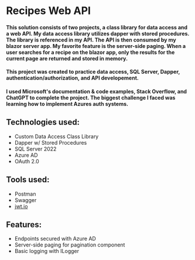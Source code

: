 # Recipes Web API

#### This solution consists of two projects, a class library for data access and a web API. My data access library utilizes dapper with stored procedures. The library is referenced in my API. The API is then consumed by my blazor server app. My favorite feature is the server-side paging. When a user searches for a recipe on the blazor app, only the results for the current page are returned and stored in memory. 

#### This project was created to practice data access, SQL Server, Dapper, authentication/authorization, and API developement.

#### I used Microsoft's documentation & code examples, Stack Overflow, and ChatGPT to complete the project. The biggest challenge I faced was learning how to implement Azures auth systems.

## Technologies used: 
* Custom Data Access Class Library
* Dapper w/ Stored Procedures
* SQL Server 2022
* Azure AD
* OAuth 2.0

## Tools used:
* Postman
* Swagger
* [jwt.io ](https://jwt.io/)

## Features: 
* Endpoints secured with Azure AD
* Server-side paging for pagination component
* Basic logging with ILogger
